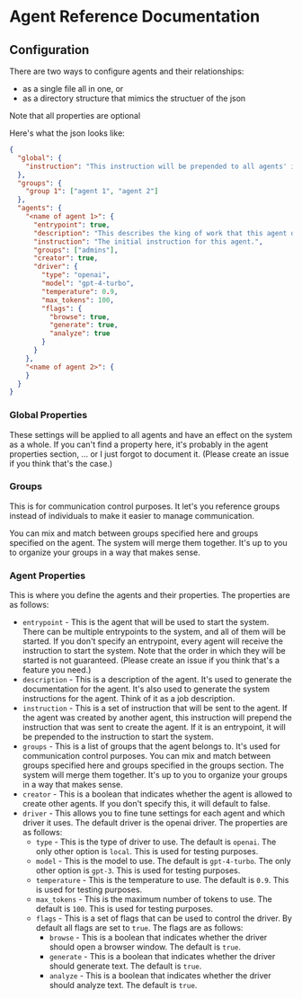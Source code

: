 # Agent Reference Documentation

## Configuration

There are two ways to configure agents and their relationships:
* as a single file all in one, or 
* as a directory structure that mimics the structuer of the json

Note that all properties are optional

Here's what the json looks like:

```json
{
  "global": {
    "instruction": "This instruction will be prepended to all agents' instructions."
  },
  "groups": {
    "group 1": ["agent 1", "agent 2"]
  },
  "agents": {
    "<name of agent 1>": {
      "entrypoint": true,
      "description": "This describes the king of work that this agent does.it translates to system instructions for this agent.",
      "instruction": "The initial instruction for this agent.",
      "groups": ["admins"],
      "creator": true,
      "driver": {
        "type": "openai",
        "model": "gpt-4-turbo",
        "temperature": 0.9,
        "max_tokens": 100,
        "flags": {
          "browse": true,
          "generate": true,
          "analyze": true
        }
      }
    },
    "<name of agent 2>": {
    }
  }
}
```

### Global Properties
These settings will be applied to all agents and have an effect on the system as a whole.
If you can't find a property here, it's probably in the agent properties section, ... or I just forgot to document it. (Please create an issue if you think that's the case.)

### Groups
This is for communication control purposes. It let's you reference groups instead of individuals to make it easier to manage communication.

You can mix and match between groups specified here and groups specified on the agent. The system will merge them together. It's up to you to organize your groups in a way that makes sense.


### Agent Properties

This is where you define the agents and their properties. The properties are as follows:

* `entrypoint` - This is the agent that will be used to start the system. There can be multiple entrypoints to the system, and all of them will be started. If you don't specify an entrypoint, every agent will receive the instruction to start the system. Note that the order in which they will be started is not guaranteed. (Please create an issue if you think that's a feature you need.)
* `description` - This is a description of the agent. It's used to generate the documentation for the agent. It's also used to generate the system instructions for the agent. Think of it as a job description.
* `instruction` - This is a set of instruction that will be sent to the agent. If the agent was created by another agent, this instruction will prepend the instruction that was sent to create the agent. If it is an entrypoint, it will be prepended to the instruction to start the system.
* `groups` - This is a list of groups that the agent belongs to. It's used for communication control purposes. You can mix and match between groups specified here and groups specified in the groups section. The system will merge them together. It's up to you to organize your groups in a way that makes sense.
* `creator` - This is a boolean that indicates whether the agent is allowed to create other agents. If you don't specify this, it will default to false.
* `driver` - This allows you to fine tune settings for each agent and which driver it uses. The default driver is the openai driver. The properties are as follows:
  * `type` - This is the type of driver to use. The default is `openai`. The only other option is `local`. This is used for testing purposes.
  * `model` - This is the model to use. The default is `gpt-4-turbo`. The only other option is `gpt-3`. This is used for testing purposes.
  * `temperature` - This is the temperature to use. The default is `0.9`. This is used for testing purposes.
  * `max_tokens` - This is the maximum number of tokens to use. The default is `100`. This is used for testing purposes.
  * `flags` - This is a set of flags that can be used to control the driver. By default all flags are set to `true`. The flags are as follows:
    * `browse` - This is a boolean that indicates whether the driver should open a browser window. The default is `true`.
    * `generate` - This is a boolean that indicates whether the driver should generate text. The default is `true`.
    * `analyze` - This is a boolean that indicates whether the driver should analyze text. The default is `true`.